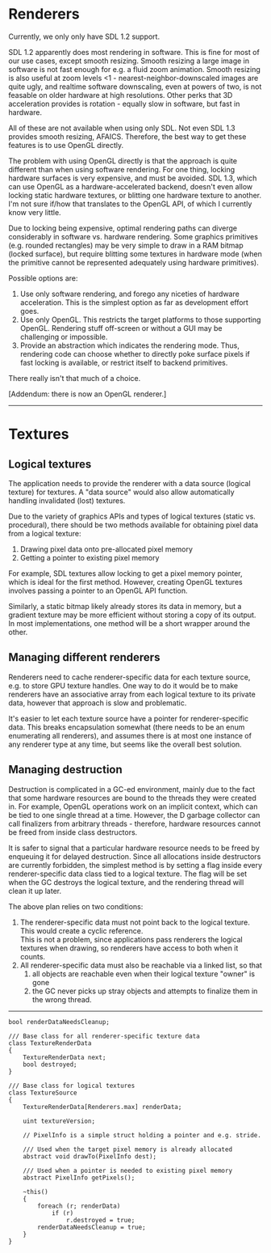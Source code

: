 Renderers
=========

Currently, we only only have SDL 1.2 support.

SDL 1.2 apparently does most rendering in software. 
This is fine for most of our use cases, except smooth resizing.
Smooth resizing a large image in software is not fast enough for e.g. a fluid zoom animation.
Smooth resizing is also useful at zoom levels <1 - nearest-neighbor-downscaled images are quite ugly,
and realtime software downscaling, even at powers of two, is not feasable on older hardware at high resolutions.
Other perks that 3D acceleration provides is rotation - equally slow in software, but fast in hardware.

All of these are not available when using only SDL.
Not even SDL 1.3 provides smooth resizing, AFAICS.
Therefore, the best way to get these features is to use OpenGL directly.

The problem with using OpenGL directly is that the approach is quite different than when using software rendering.
For one thing, locking hardware surfaces is very expensive, and must be avoided.
SDL 1.3, which can use OpenGL as a hardware-accelerated backend, doesn't even allow locking static hardware textures, or blitting one hardware texture to another.
I'm not sure if/how that translates to the OpenGL API, of which I currently know very little.

Due to locking being expensive, optimal rendering paths can diverge considerably in software vs. hardware rendering.
Some graphics primitives (e.g. rounded rectangles) may be very simple to draw in a RAM bitmap (locked surface),
but require blitting some textures in hardware mode (when the primitive cannot be represented adequately using hardware primitives).

Possible options are:

1. Use only software rendering, and forego any niceties of hardware acceleration. This is the simplest option as far as development effort goes.
2. Use only OpenGL. This restricts the target platforms to those supporting OpenGL. Rendering stuff off-screen or without a GUI may be challenging or impossible.
3. Provide an abstraction which indicates the rendering mode.
   Thus, rendering code can choose whether to directly poke surface pixels if fast locking is available, or restrict itself to backend primitives.

There really isn't that much of a choice.

[Addendum: there is now an OpenGL renderer.]

-------------------------------------------------------------------------------------------------------------------------------------------

Textures
========

Logical textures
----------------

The application needs to provide the renderer with a data source (logical texture) for textures.
A "data source" would also allow automatically handling invalidated (lost) textures.

Due to the variety of graphics APIs and types of logical textures (static vs. procedural), there should be two methods available for obtaining pixel data from a logical texture:

1. Drawing pixel data onto pre-allocated pixel memory
2. Getting a pointer to existing pixel memory

For example, SDL textures allow locking to get a pixel memory pointer, which is ideal for the first method.
However, creating OpenGL textures involves passing a pointer to an OpenGL API function.

Similarly, a static bitmap likely already stores its data in memory, but a gradient texture may be more efficient without storing a copy of its output.
In most implementations, one method will be a short wrapper around the other.


Managing different renderers
----------------------------

Renderers need to cache renderer-specific data for each texture source, e.g. to store GPU texture handles.
One way to do it would be to make renderers have an associative array from each logical texture to its private data,
however that approach is slow and problematic.

It's easier to let each texture source have a pointer for renderer-specific data.
This breaks encapsulation somewhat (there needs to be an enum enumerating all renderers), 
and assumes there is at most one instance of any renderer type at any time, but seems like the overall best solution.


Managing destruction
--------------------

Destruction is complicated in a GC-ed environment, mainly due to the fact that some hardware resources are bound to the threads they were created in.
For example, OpenGL operations work on an implicit context, which can be tied to one single thread at a time.
However, the D garbage collector can call finalizers from arbitrary threads - therefore, hardware resources cannot be freed from inside class destructors.

It is safer to signal that a particular hardware resource needs to be freed by enqueuing it for delayed destruction.
Since all allocations inside destructors are currently forbidden, the simplest method is by setting a flag inside every renderer-specific data class tied to a logical texture.
The flag will be set when the GC destroys the logical texture, and the rendering thread will clean it up later.

The above plan relies on two conditions:

1. The renderer-specific data must not point back to the logical texture. This would create a cyclic reference.  
   This is not a problem, since applications pass renderers the logical textures when drawing, so renderers have access to both when it counts.
2. All renderer-specific data must also be reachable via a linked list, so that 
   1. all objects are reachable even when their logical texture "owner" is gone
   2. the GC never picks up stray objects and attempts to finalize them in the wrong thread.

----

	bool renderDataNeedsCleanup;

	/// Base class for all renderer-specific texture data
	class TextureRenderData
	{
		TextureRenderData next;
		bool destroyed;
	}

	/// Base class for logical textures
	class TextureSource
	{
		TextureRenderData[Renderers.max] renderData;

		uint textureVersion;

		// PixelInfo is a simple struct holding a pointer and e.g. stride.

		/// Used when the target pixel memory is already allocated
		abstract void drawTo(PixelInfo dest);

		/// Used when a pointer is needed to existing pixel memory
		abstract PixelInfo getPixels();

		~this()
		{
			foreach (r; renderData)
				if (r)
					r.destroyed = true;
			renderDataNeedsCleanup = true;
		}
	}
